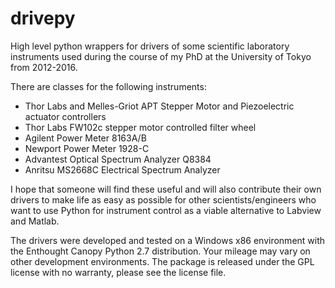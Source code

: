 drivepy
=======

High level python wrappers for drivers of some scientific laboratory instruments used during the course of my PhD at the University of Tokyo from 2012-2016.

There are classes for the following instruments:
* Thor Labs and Melles-Griot APT Stepper Motor and Piezoelectric actuator controllers
* Thor Labs FW102c stepper motor controlled filter wheel
* Agilent Power Meter 8163A/B
* Newport Power Meter 1928-C
* Advantest Optical Spectrum Analyzer Q8384
* Anritsu MS2668C Electrical Spectrum Analyzer

I hope that someone will find these useful and will also contribute their own drivers to make life as easy as possible for
other scientists/engineers who want to use Python for instrument control as a viable alternative to Labview and Matlab.

The drivers were developed and tested on a Windows x86 environment with the Enthought Canopy Python 2.7 distribution. Your mileage may vary on other development environments. The package is released under the GPL license with no warranty, please see the license file.
